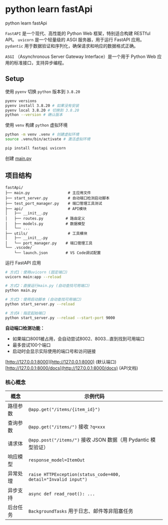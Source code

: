 # python learn fastApi

python learn fastApi

`FastAPI` 是一个现代、高性能的 Python Web 框架，特别适合构建 RESTful API。
`uvicorn` 是一个轻量级的 ASGI 服务器，用于运行 FastAPI 应用。
`pydantic` 用于数据验证和序列化，确保请求和响应的数据格式正确。

`ASGI` （Asynchronous Server Gateway Interface）是一个用于 Python Web 应用的标准接口，支持异步编程。

## Setup

使用 `pyenv` 切换 `python` 版本到 `3.8.20`

```bash
pyenv versions
pyenv install 3.8.20 # 如果没有安装
pyenv local 3.8.20 # 切换到 3.8.20
python --version # 确认版本
```

使用 `venv` 构建 `python` 虚拟环境

```bash
python -m venv .venv # 创建虚拟环境
source .venv/bin/activate # 激活虚拟环境

pip install fastapi uvicorn
```

创建 [main.py](./main.py)

## 项目结构

```text
fastApi/
├── main.py                 # 主应用文件
├── start_server.py         # 自动端口检测启动脚本
├── test_port_manager.py    # 端口管理工具测试
├── api/                    # API模块
│   ├── __init__.py
│   ├── routes.py          # 路由定义
│   ├── models.py          # 数据模型
│   └── ...
├── utils/                  # 工具模块
│   ├── __init__.py
│   └── port_manager.py    # 端口管理工具
└── .vscode/
    └── launch.json        # VS Code调试配置
```

运行 FastAPI 应用

```bash
# 方式1：使用uvicorn (固定端口)
uvicorn main:app --reload

# 方式2：直接运行main.py (自动查找可用端口)
python main.py

# 方式3：使用启动脚本 (自动查找可用端口)
python start_server.py --reload

# 方式4：指定起始端口
python start_server.py --reload --start-port 9000
```

**自动端口检测功能：**

- 如果端口8001被占用，会自动尝试8002、8003...直到找到可用端口
- 最多尝试100个端口
- 启动时会显示实际使用的端口号和访问链接

[http://127.0.0.1:8000](http://127.0.0.1:8000) (默认端口)
[http://127.0.0.1:8000/docs](http://127.0.0.1:8000/docs) (API文档)

### 核心概念

| 概念 | 示例代码 |
| ---- | -------------------------------------------------------------- |
| 路径参数 | `@app.get("/items/{item_id}")` |
| 查询参数 | `@app.get("/items/")` 接收 `?q=xxx` |
| 请求体 | `@app.post("/items/")` 接收 JSON 数据（用 Pydantic 模型验证） |
| 响应模型 | `response_model=ItemOut` |
| 异常处理 | `raise HTTPException(status_code=400, detail="Invalid input")` |
| 异步支持 | `async def read_root(): ...` |
| 后台任务 | `BackgroundTasks` 用于日志、邮件等非阻塞任务 |

